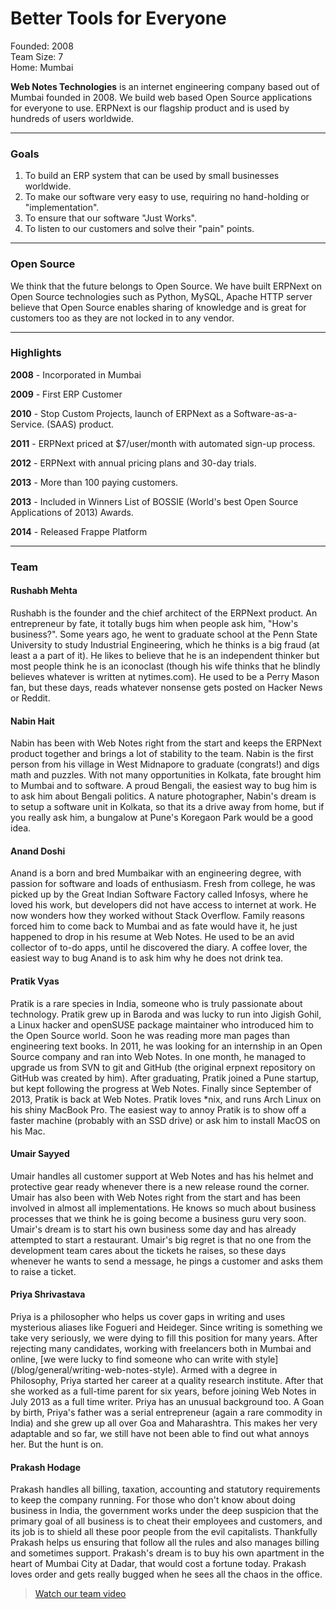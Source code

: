 # Better Tools for Everyone

<div class="panel panel-default">
    <div class="panel-body row small">
        <div class="col-xs-4"><i class="icon-calendar text-muted"></i> Founded: 2008</div>
        <div class="col-xs-4"><i class="icon-group text-muted"></i> Team Size: 7</div>
        <div class="col-xs-4"><i class="icon-map-marker text-muted"></i> Home: Mumbai</div>
    </div>
</div>

**Web Notes Technologies** is an internet engineering company based out of Mumbai founded in 2008. We build web based Open Source applications for everyone to use. ERPNext is our flagship product and is used by hundreds of users worldwide.

---

### Goals

1. To build an ERP system that can be used by small businesses worldwide.
1. To make our software very easy to use, requiring no hand-holding or "implementation".
1. To ensure that our software "Just Works".
1. To listen to our customers and solve their "pain" points.

---

### Open Source

We think that the future belongs to Open Source. We have built ERPNext on Open Source technologies such as Python, MySQL, Apache HTTP server believe that Open Source enables sharing of knowledge and is great for customers too as they are not locked in to any vendor.

---

### Highlights

**2008** - Incorporated in Mumbai

**2009** - First ERP Customer

**2010** - Stop Custom Projects, launch of ERPNext as a Software-as-a-Service. (SAAS) product.

**2011** - ERPNext priced at $7/user/month with automated sign-up process.

**2012** - ERPNext with annual pricing plans and 30-day trials.

**2013** - More than 100 paying customers.

**2013** - Included in Winners List of BOSSIE (World's best Open Source Applications of 2013) Awards.

**2014** - Released Frappe Platform

---

### Team

<div class="media">
	<div class="pull-left">
		<div class="media-object avatar avatar-large"
			style="background-image:url(/assets/frappe_io/images/webnotes/rushabh.gif)"></div>
	</div>
	<div class="media-body">
		<h4 class="media-heading">Rushabh Mehta</h4>
		Rushabh is the founder and the chief architect of the ERPNext product. An entrepreneur by fate, it totally bugs him when people ask him, "How's business?". Some years ago, he went to graduate school at the Penn State University to study Industrial Engineering, which he thinks is a big fraud (at least a a part of it). He likes to believe that he is an independent thinker but most people think he is an iconoclast (though his wife thinks that he blindly believes whatever is written at nytimes.com). He used to be a Perry Mason fan, but these days, reads whatever nonsense gets posted on Hacker News or Reddit.
	</div>
</div>
<div class="media">
	<div class="pull-left">
		<div class="media-object avatar avatar-large"
			style="background-image:url(/assets/frappe_io/images/webnotes/nabin.jpeg)"></div>
	</div>
	<div class="media-body">
		<h4 class="media-heading">Nabin Hait</h4>
		Nabin has been with Web Notes right from the start and keeps the ERPNext product together and brings a lot of stability to the team. Nabin is the first person from his village in West Midnapore to graduate (congrats!) and digs math and puzzles. With not many opportunities in Kolkata, fate brought him to Mumbai and to software. A proud Bengali, the easiest way to bug him is to ask him about Bengali politics. A nature photographer, Nabin's dream is to setup a software unit in Kolkata, so that its a drive away from home, but if you really ask him, a bungalow at Pune's Koregaon Park would be a good idea.
	</div>
</div>
<div class="media">
	<div class="pull-left">
		<div class="media-object avatar avatar-large"
			style="background-image:url(/assets/frappe_io/images/webnotes/anand.jpg)"></div>
	</div>
	<div class="media-body">
		<h4 class="media-heading">Anand Doshi</h4>
		Anand is a born and bred Mumbaikar with an engineering degree, with passion for software and loads of enthusiasm. Fresh from college, he was picked up by the Great Indian Software Factory called Infosys, where he loved his work, but developers did not have access to internet at work. He now wonders how they worked without Stack Overflow. Family reasons forced him to come back to Mumbai and as fate would have it, he just happened to drop in his resume at Web Notes. He used to be an avid collector of to-do apps, until he discovered the diary. A coffee lover, the easiest way to bug Anand is to ask him why he does not drink tea.
	</div>
</div>
<div class="media">
	<div class="pull-left">
		<div class="media-object avatar avatar-large"
			style="background-image:url(/assets/frappe_io/images/webnotes/pratik.png)"></div>
	</div>
	<div class="media-body">
		<h4 class="media-heading">Pratik Vyas</h4>
		Pratik is a rare species in India, someone who is truly passionate about technology. Pratik grew up in Baroda and was lucky to run into Jigish Gohil, a Linux hacker and openSUSE package maintainer who introduced him to the Open Source world. Soon he was reading more man pages than engineering text books. In 2011, he was looking for an internship in an Open Source company and ran into Web Notes. In one month, he managed to upgrade us from SVN to git and GitHub (the original erpnext repository on GitHub was created by him). After graduating, Pratik joined a Pune startup, but kept following the progress at Web Notes. Finally since September of 2013, Pratik is back at Web Notes. Pratik loves *nix, and runs Arch Linux on his shiny MacBook Pro. The easiest way to annoy Pratik is to show off a faster machine (probably with an SSD drive) or ask him to install MacOS on his Mac.
	</div>
</div>
<div class="media">
	<div class="pull-left">
		<div class="media-object avatar avatar-large"
			style="background-image:url(/assets/frappe_io/images/webnotes/umair.gif)"></div>
	</div>
	<div class="media-body">
		<h4 class="media-heading">Umair Sayyed</h4>
		Umair handles all customer support at Web Notes and has his helmet and protective gear ready whenever there is a new release round the corner. Umair has also been with Web Notes right from the start and has been involved in almost all implementations. He knows so much about business processes that we think he is going become a business guru very soon. Umair's dream is to start his own business some day and has already attempted to start a restaurant. Umair's big regret is that no one from the development team cares about the tickets he raises, so these days whenever he wants to send a message, he pings a customer and asks them to raise a ticket.
	</div>
</div>
<div class="media">
	<div class="pull-left">
		<div class="media-object avatar avatar-large"
			style="background-image:url(/assets/frappe_io/images/webnotes/priya.png)"></div>
	</div>
	<div class="media-body">
		<h4 class="media-heading">Priya Shrivastava</h4>
		Priya is a philosopher who helps us cover gaps in writing and uses mysterious aliases like Fogueri and Heideger. Since writing is something we take very seriously, we were dying to fill this position for many years. After rejecting many candidates, working with freelancers both in Mumbai and online, [we were lucky to find someone who can write with style](/blog/general/writing-web-notes-style). Armed with a degree in Philosophy, Priya started her career at a quality research institute. After that she worked as a full-time parent for six years, before joining Web Notes in July 2013 as a full time writer. Priya has an unusual background too. A Goan by birth, Priya's father was a serial entrepreneur (again a rare commodity in India) and she grew up all over Goa and Maharashtra. This makes her very adaptable and so far, we still have not been able to find out what annoys her. But the hunt is on.
	</div>
</div>
<div class="media">
	<div class="pull-left">
		<div class="media-object avatar avatar-large"
			style="background-image:url(/assets/frappe_io/images/webnotes/prakash.gif)"></div>
	</div>
	<div class="media-body">
		<h4 class="media-heading">Prakash Hodage</h4>
		Prakash handles all billing, taxation, accounting and statutory requirements to keep the company running. For those who don't know about doing business in India, the government works under the deep suspicion that the primary goal of all business is to cheat their employees and customers, and its job is to shield all these poor people from the evil capitalists. Thankfully Prakash helps us ensuring that follow all the rules and also manages billing and sometimes support. Prakash's dream is to buy his own apartment in the heart of Mumbai City at Dadar, that would cost a fortune today. Prakash loves order and gets really bugged when he sees all the chaos in the office.
	</div>
</div>

<blockquote><a href="https://www.youtube.com/watch?v=zRoFnqN6kPU" target="_blank"><i class="icon-youtube"></i> Watch our team video</a></blockquote>
